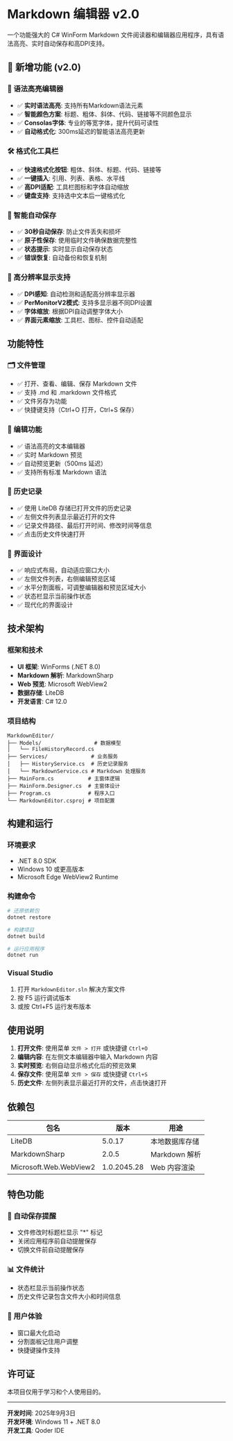 # Markdown 编辑器 v2.0

一个功能强大的 C# WinForm Markdown 文件阅读器和编辑器应用程序，具有语法高亮、实时自动保存和高DPI支持。

## 🚀 新增功能 (v2.0)

### 🎨 语法高亮编辑器
- ✅ **实时语法高亮**: 支持所有Markdown语法元素
- ✅ **智能颜色方案**: 标题、粗体、斜体、代码、链接等不同颜色显示
- ✅ **Consolas字体**: 专业的等宽字体，提升代码可读性
- ✅ **自动格式化**: 300ms延迟的智能语法高亮更新

### 🛠️ 格式化工具栏
- ✅ **快速格式化按钮**: 粗体、斜体、标题、代码、链接等
- ✅ **一键插入**: 引用、列表、表格、水平线
- ✅ **高DPI适配**: 工具栏图标和字体自动缩放
- ✅ **键盘支持**: 支持选中文本后一键格式化

### 💾 智能自动保存
- ✅ **30秒自动保存**: 防止文件丢失和损坏
- ✅ **原子性保存**: 使用临时文件确保数据完整性
- ✅ **状态提示**: 实时显示自动保存状态
- ✅ **错误恢复**: 自动备份和恢复机制

### 📱 高分辨率显示支持
- ✅ **DPI感知**: 自动检测和适配高分辨率显示器
- ✅ **PerMonitorV2模式**: 支持多显示器不同DPI设置
- ✅ **字体缩放**: 根据DPI自动调整字体大小
- ✅ **界面元素缩放**: 工具栏、图标、控件自动适配

## 功能特性

### 🗂️ 文件管理
- ✅ 打开、查看、编辑、保存 Markdown 文件
- ✅ 支持 .md 和 .markdown 文件格式
- ✅ 文件另存为功能
- ✅ 快捷键支持（Ctrl+O 打开，Ctrl+S 保存）

### 📝 编辑功能
- ✅ 语法高亮的文本编辑器
- ✅ 实时 Markdown 预览
- ✅ 自动预览更新（500ms 延迟）
- ✅ 支持所有标准 Markdown 语法

### 💾 历史记录
- ✅ 使用 LiteDB 存储已打开文件的历史记录
- ✅ 左侧文件列表显示最近打开的文件
- ✅ 记录文件路径、最后打开时间、修改时间等信息
- ✅ 点击历史文件快速打开

### 🎨 界面设计
- ✅ 响应式布局，自动适应窗口大小
- ✅ 左侧文件列表，右侧编辑预览区域
- ✅ 水平分割面板，可调整编辑器和预览区域大小
- ✅ 状态栏显示当前操作状态
- ✅ 现代化的界面设计

## 技术架构

### 框架和技术
- **UI 框架**: WinForms (.NET 8.0)
- **Markdown 解析**: MarkdownSharp
- **Web 预览**: Microsoft WebView2
- **数据存储**: LiteDB
- **开发语言**: C# 12.0

### 项目结构
```
MarkdownEditor/
├── Models/                 # 数据模型
│   └── FileHistoryRecord.cs
├── Services/              # 业务服务
│   ├── HistoryService.cs  # 历史记录服务
│   └── MarkdownService.cs # Markdown 处理服务
├── MainForm.cs           # 主窗体逻辑
├── MainForm.Designer.cs  # 主窗体设计
├── Program.cs            # 程序入口
└── MarkdownEditor.csproj # 项目配置
```

## 构建和运行

### 环境要求
- .NET 8.0 SDK
- Windows 10 或更高版本
- Microsoft Edge WebView2 Runtime

### 构建命令
```bash
# 还原依赖包
dotnet restore

# 构建项目
dotnet build

# 运行应用程序
dotnet run
```

### Visual Studio
1. 打开 `MarkdownEditor.sln` 解决方案文件
2. 按 F5 运行调试版本
3. 或按 Ctrl+F5 运行发布版本

## 使用说明

1. **打开文件**: 使用菜单 `文件 > 打开` 或快捷键 `Ctrl+O`
2. **编辑内容**: 在左侧文本编辑器中输入 Markdown 内容
3. **实时预览**: 右侧自动显示格式化后的预览效果
4. **保存文件**: 使用菜单 `文件 > 保存` 或快捷键 `Ctrl+S`
5. **历史文件**: 左侧列表显示最近打开的文件，点击快速打开

## 依赖包

| 包名 | 版本 | 用途 |
|------|------|------|
| LiteDB | 5.0.17 | 本地数据库存储 |
| MarkdownSharp | 2.0.5 | Markdown 解析 |
| Microsoft.Web.WebView2 | 1.0.2045.28 | Web 内容渲染 |

## 特色功能

### 🔄 自动保存提醒
- 文件修改时标题栏显示 "*" 标记
- 关闭应用程序前自动提醒保存
- 切换文件前自动提醒保存

### 📊 文件统计
- 状态栏显示当前操作状态
- 历史文件记录包含文件大小和时间信息

### 🎯 用户体验
- 窗口最大化启动
- 分割面板记住用户调整
- 快捷键操作支持

## 许可证

本项目仅用于学习和个人使用目的。

---

**开发时间**: 2025年9月3日  
**开发环境**: Windows 11 + .NET 8.0  
**开发工具**: Qoder IDE
